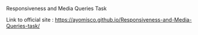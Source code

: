 Responsiveness and Media Queries Task

Link to official site : https://ayomisco.github.io/Responsiveness-and-Media-Queries-task/
